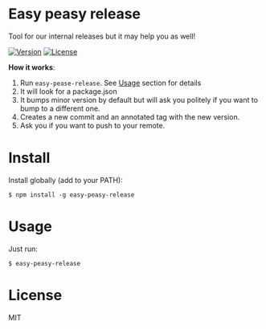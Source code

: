 Easy peasy release
=================
Tool for our internal releases but it may help you as well!


[![Version](https://img.shields.io/npm/v/easy-peasy-release)](https://www.npmjs.com/package/easy-peasy-release)
[![License](https://img.shields.io/npm/l/easy-peasy-release)](https://github.com/trileuco/easy-peasy-release/blob/main/LICENSE)

**How it works**:

1. Run `easy-pease-release`. See [Usage](#Usage) section for details
2. It will look for a package.json
3. It bumps minor version by default but will ask you politely if you want to bump to a different one.
4. Creates a new commit and an annotated tag with the new version.
5. Ask you if you want to push to your remote.


# Install

Install globally (add to your PATH):

```sh-session
$ npm install -g easy-peasy-release
```

# Usage

Just run:
```sh-session
$ easy-peasy-release
```

# License
MIT
